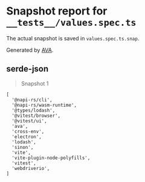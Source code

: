 # Snapshot report for `__tests__/values.spec.ts`

The actual snapshot is saved in `values.spec.ts.snap`.

Generated by [AVA](https://avajs.dev).

## serde-json

> Snapshot 1

    [
      '@napi-rs/cli',
      '@napi-rs/wasm-runtime',
      '@types/lodash',
      '@vitest/browser',
      '@vitest/ui',
      'ava',
      'cross-env',
      'electron',
      'lodash',
      'sinon',
      'vite',
      'vite-plugin-node-polyfills',
      'vitest',
      'webdriverio',
    ]
